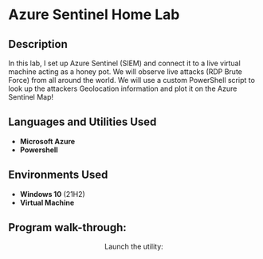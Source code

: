 <h1>Azure Sentinel Home Lab</h1>


<h2>Description</h2>
In this lab, I set up Azure Sentinel (SIEM) and connect it to a live virtual machine acting as a honey pot. We will observe live attacks (RDP Brute Force) from all around the world. We will use a custom PowerShell script to look up the attackers Geolocation information and plot it on the Azure Sentinel Map!
<br />


<h2>Languages and Utilities Used</h2>

- <b>Microsoft Azure</b> 
- <b>Powershell</b>

<h2>Environments Used </h2>

- <b>Windows 10</b> (21H2)
- <b>Virtual Machine</b>

<h2>Program walk-through:</h2>

<p align="center">
Launch the utility: <br/>
<img src=""/>
<br />
<br />
